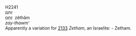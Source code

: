 H2241  
זתם  
זֵתָם ‎ zêthâm  
*zay-thawm‘*  
Apparently a variation for [2133](h2133) *Zetham*, an Israelite: -
Zetham.  
